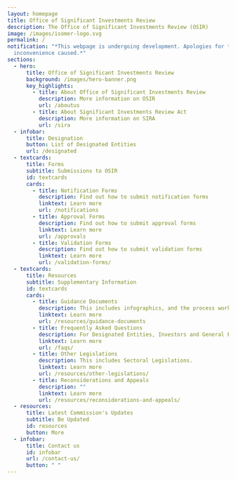 ```yaml
---
layout: homepage
title: Office of Significant Investments Review
description: The Office of Significant Investments Review (OSIR)
image: /images/isomer-logo.svg
permalink: /
notification: "*This webpage is undergoing development. Apologies for the
  inconvenience caused.*"
sections:
  - hero:
      title: Office of Significant Investments Review
      background: /images/hero-banner.png
      key_highlights:
        - title: About Office of Significant Investments Review
          description: More information on OSIR
          url: /aboutus
        - title: About Significant Investments Review Act
          description: More information on SIRA
          url: /sira
  - infobar:
      title: Designation
      button: List of Designated Entities
      url: /designated
  - textcards:
      title: Forms
      subtitle: Submissions to OSIR
      id: textcards
      cards:
        - title: Notification Forms
          description: Find out how to submit notification forms
          linktext: Learn more
          url: /notifications
        - title: Approval Forms
          description: Find out how to submit approval forms
          linktext: Learn more
          url: /approvals
        - title: Validation Forms
          description: Find out how to submit validation forms
          linktext: Learn more
          url: /validation-forms/
  - textcards:
      title: Resources
      subtitle: Supplementary Information
      id: textcards
      cards:
        - title: Guidance Documents
          description: This includes infographics, and the process workflows.
          linktext: Learn more
          url: /resources/guidance-documents
        - title: Frequently Asked Questions
          description: For Designated Entities, Investors and General Public.
          linktext: Learn more
          url: /faqs/
        - title: Other Legislations
          description: This includes Sectoral Legislations.
          linktext: Learn more
          url: /resources/other-legislations/
        - title: Reconsiderations and Appeals
          description: ""
          linktext: Learn more
          url: /resources/reconsiderations-and-appeals/
  - resources:
      title: Latest Commission's Updates
      subtitle: Be Updated
      id: resources
      button: More
  - infobar:
      title: Contact us
      id: infobar
      url: /contact-us/
      button: " "
---
```

